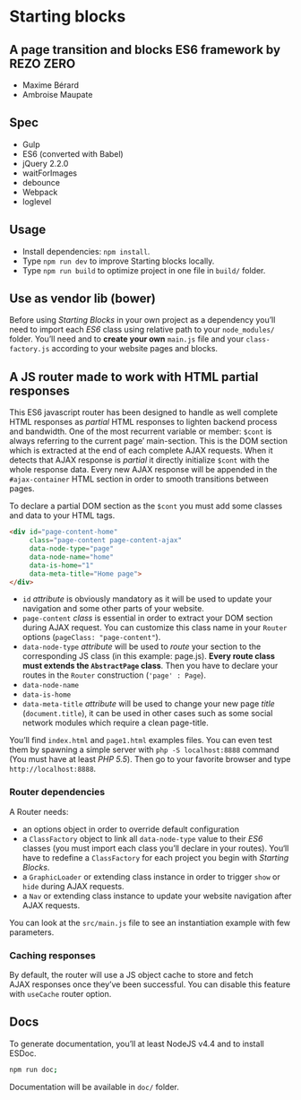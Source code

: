 # Starting blocks
## A page transition and blocks ES6 framework by REZO ZERO

- Maxime Bérard
- Ambroise Maupate

## Spec

- Gulp
- ES6 (converted with Babel)
- jQuery 2.2.0
- waitForImages
- debounce
- Webpack
- loglevel

## Usage

- Install dependencies: `npm install`.
- Type `npm run dev` to improve Starting blocks locally.
- Type `npm run build` to optimize project in one file in `build/` folder.

## Use as vendor lib (bower)

Before using *Starting Blocks* in your own project as a dependency you’ll need to import each *ES6* class using relative path to your `node_modules/` folder. You’ll need and to **create your own** `main.js` file and your `class-factory.js` according to your website pages and blocks. 

## A JS router made to work with HTML partial responses

This ES6 javascript router has been designed to handle as well complete HTML responses as
*partial* HTML responses to lighten backend process and bandwidth.
One of the most recurrent variable or member: `$cont` is always referring to the current page’ main-section.
This is the DOM section which is extracted at the end of each complete AJAX requests. When it detects that AJAX
response is *partial* it directly initialize `$cont` with the whole response data. Every new AJAX response will
be appended in the `#ajax-container` HTML section in order to smooth transitions between pages.

To declare a partial DOM section as the `$cont` you must add some classes and
data to your HTML tags.

```html
<div id="page-content-home"
     class="page-content page-content-ajax"
     data-node-type="page"
     data-node-name="home"
     data-is-home="1"
     data-meta-title="Home page">
</div>
```
- `id` *attribute* is obviously mandatory as it will be used to update your navigation and some other parts of your website.
- `page-content` *class* is essential in order to extract your DOM section during AJAX request. You can customize this class name in your `Router` options (`pageClass: "page-content"`).
- `data-node-type` *attribute* will be used to *route* your section to the corresponding JS class (in this example: page.js). **Every route class must extends the `AbstractPage` class**. Then you have to declare your routes in the `Router` construction (`'page' : Page`).
- `data-node-name`
- `data-is-home`
- `data-meta-title` *attribute* will be used to change your new page *title* (`document.title`), it can be used in other cases such as some social network modules which require a clean page-title.

You’ll find `index.html` and `page1.html` examples files. You can even test them
by spawning a simple server with `php -S localhost:8888` command (You must have at least *PHP 5.5*).
Then go to your favorite browser and type `http://localhost:8888`.

### Router dependencies

A Router needs:

- an options object in order to override default configuration
- a `ClassFactory` object to link all `data-node-type` value to their *ES6* classes (you must import each class you’ll declare in your routes). You‘ll have to redefine a `ClassFactory` for each project you begin with *Starting Blocks*.
- a `GraphicLoader` or extending class instance in order to trigger `show` or `hide` during AJAX requests.
- a `Nav` or extending class instance to update your website navigation after AJAX requests.

You can look at the `src/main.js` file to see an instantiation example with few parameters.

### Caching responses

By default, the router will use a JS object cache to store and fetch AJAX responses once they’ve been
successful. You can disable this feature with `useCache` router option.

## Docs

To generate documentation, you’ll at least NodeJS v4.4 and to install ESDoc.

```bash
npm run doc;
```

Documentation will be available in `doc/` folder.
